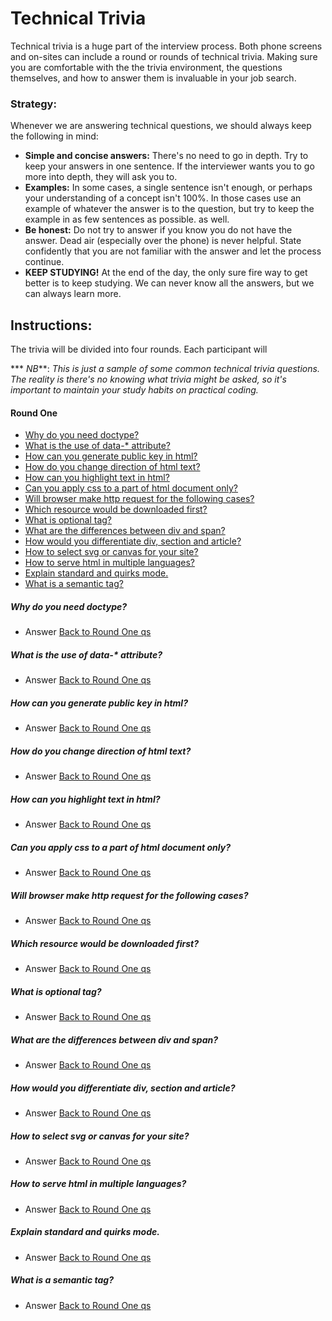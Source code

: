 

# Technical Trivia

Technical trivia is a huge part of the interview process.  Both phone screens and on-sites can include a round or rounds of technical trivia. Making sure you are comfortable with the the trivia environment, the questions themselves, and how to answer them is invaluable in your job search.

### Strategy:

Whenever we are answering technical questions, we should always keep the following in mind:

* **Simple and concise answers:** There's no need to go in depth.  Try to keep your answers in one sentence.  If the interviewer wants you to go more into depth, they will ask you to.
* **Examples:** In some cases, a single sentence isn't enough, or perhaps your understanding of a concept isn't 100%.  In those cases use an example of whatever the answer is to the question, but try to keep the example in as few sentences as possible. as well.
* **Be honest:** Do not try to answer if you know you do not have the answer. Dead air (especially over the phone) is never helpful. State confidently that you are not familiar with the answer and let the process continue.
* **KEEP STUDYING!** At the end of the day, the only sure fire way to get better is to keep studying.  We can never know all the answers, but we can always learn more.

## Instructions:

The trivia will be divided into four rounds.  Each participant will



*** _NB_**: _This is just a sample of some common technical trivia questions. The reality is there's no knowing what trivia might be asked, so it's important to maintain your study habits on practical coding._   

#### Round One

* [Why do you need doctype?](#why-do-you-need-doctype)
* [What is the use of data-* attribute?](#what-is-the-use-of-data--attribute)
* [How can you generate public key in html?](#how-can-you-generate-public-key-in-html)
* [How do you change direction of html text?](#how-do-you-change-direction-of-html-text)
* [How can you highlight text in html?](#how-can-you-highlight-text-in-html)
* [Can you apply css to a part of html document only?](#can-you-apply-css-to-a-part-of-html-document-only)
* [Will browser make http request for the following cases?](#will-browser-make-http-request-for-the-following-cases)
* [Which resource would be downloaded first?](#which-resource-would-be-downloaded-first)
* [What is optional tag?](#what-is-optional-tag)
* [What are the differences between div and span?](#what-are-the-differences-between-div-and-span)
* [How would you differentiate div, section and article?](#how-would-you-differentiate-div,-section-and-article)
* [How to select svg or canvas for your site?](#how-to-select-svg-or-canvas-for-your-site)
* [How to serve html in multiple languages?](#how-to-serve-html-in-multiple-languages)
* [Explain standard and quirks mode.](#explain-standard-and-quirks-mode)
* [What is a semantic tag?](#what-is-a-semantic-tag)

##### Why do you need doctype?

* Answer [Back to Round One qs](#round-one)

##### What is the use of data-* attribute?

* Answer [Back to Round One qs](#round-one)

##### How can you generate public key in html?

* Answer [Back to Round One qs](#round-one)

##### How do you change direction of html text?

* Answer [Back to Round One qs](#round-one)

##### How can you highlight text in html?

* Answer [Back to Round One qs](#round-one)

##### Can you apply css to a part of html document only?

* Answer [Back to Round One qs](#round-one)

##### Will browser make http request for the following cases?

* Answer [Back to Round One qs](#round-one)

##### Which resource would be downloaded first?

* Answer [Back to Round One qs](#round-one)

##### What is optional tag?

* Answer [Back to Round One qs](#round-one)

##### What are the differences between div and span?

* Answer [Back to Round One qs](#round-one)

##### How would you differentiate div, section and article?

* Answer [Back to Round One qs](#round-one)

##### How to select svg or canvas for your site?

* Answer [Back to Round One qs](#round-one)

##### How to serve html in multiple languages?

* Answer [Back to Round One qs](#round-one)

##### Explain standard and quirks mode.

* Answer [Back to Round One qs](#round-one)

##### What is a semantic tag?

* Answer [Back to Round One qs](#round-one)
